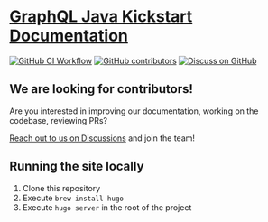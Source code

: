 # [GraphQL Java Kickstart Documentation](https://www.graphql-java-kickstart.com/)


[![GitHub CI Workflow](https://github.com/graphql-java-kickstart/documentation/actions/workflows/publish.yml/badge.svg?branch=master)](https://github.com/graphql-java-kickstart/documentation/actions/workflows/publish.yml?query=branch%3Amaster)
[![GitHub contributors](https://img.shields.io/github/contributors/graphql-java-kickstart/documentation)](https://github.com/graphql-java-kickstart/documentation/graphs/contributors)
[![Discuss on GitHub](https://img.shields.io/badge/GitHub-discuss-orange)](https://github.com/graphql-java-kickstart/graphql-spring-boot/discussions)



## We are looking for contributors!
Are you interested in improving our documentation, working on the codebase, reviewing PRs?

[Reach out to us on Discussions](https://github.com/graphql-java-kickstart/graphql-spring-boot/discussions)
and join the team!

## Running the site locally
1. Clone this repository
2. Execute `brew install hugo`
3. Execute `hugo server` in the root of the project
